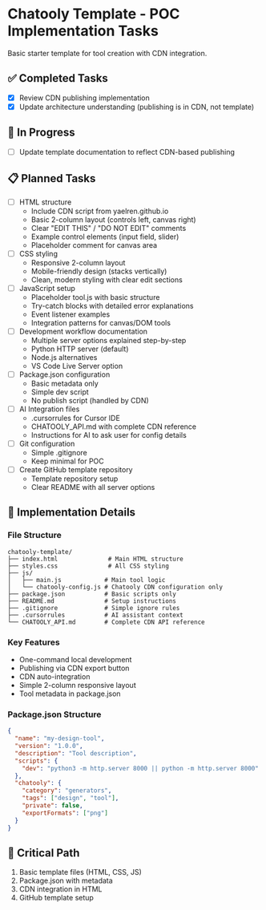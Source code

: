 # Chatooly Template - POC Implementation Tasks

Basic starter template for tool creation with CDN integration.

## ✅ Completed Tasks

- [x] Review CDN publishing implementation
- [x] Update architecture understanding (publishing is in CDN, not template)

## 🚧 In Progress

- [ ] Update template documentation to reflect CDN-based publishing

## 📋 Planned Tasks

- [ ] HTML structure
  - Include CDN script from yaelren.github.io
  - Basic 2-column layout (controls left, canvas right)
  - Clear "EDIT THIS" / "DO NOT EDIT" comments
  - Example control elements (input field, slider)
  - Placeholder comment for canvas area
- [ ] CSS styling
  - Responsive 2-column layout
  - Mobile-friendly design (stacks vertically)
  - Clean, modern styling with clear edit sections
- [ ] JavaScript setup
  - Placeholder tool.js with basic structure
  - Try-catch blocks with detailed error explanations
  - Event listener examples
  - Integration patterns for canvas/DOM tools
- [ ] Development workflow documentation
  - Multiple server options explained step-by-step
  - Python HTTP server (default)
  - Node.js alternatives
  - VS Code Live Server option
- [ ] Package.json configuration
  - Basic metadata only
  - Simple dev script
  - No publish script (handled by CDN)
- [ ] AI Integration files
  - .cursorrules for Cursor IDE
  - CHATOOLY_API.md with complete CDN reference
  - Instructions for AI to ask user for config details
- [ ] Git configuration
  - Simple .gitignore
  - Keep minimal for POC
- [ ] Create GitHub template repository
  - Template repository setup
  - Clear README with all server options

## 📁 Implementation Details

### File Structure
```
chatooly-template/
├── index.html              # Main HTML structure  
├── styles.css              # All CSS styling
├── js/
│   ├── main.js            # Main tool logic
│   └── chatooly-config.js # Chatooly CDN configuration only
├── package.json           # Basic scripts only
├── README.md              # Setup instructions
├── .gitignore             # Simple ignore rules
├── .cursorrules           # AI assistant context
└── CHATOOLY_API.md        # Complete CDN API reference
```

### Key Features
- One-command local development
- Publishing via CDN export button
- CDN auto-integration
- Simple 2-column responsive layout
- Tool metadata in package.json

### Package.json Structure
```json
{
  "name": "my-design-tool",
  "version": "1.0.0",
  "description": "Tool description",
  "scripts": {
    "dev": "python3 -m http.server 8000 || python -m http.server 8000"
  },
  "chatooly": {
    "category": "generators",
    "tags": ["design", "tool"],
    "private": false,
    "exportFormats": ["png"]
  }
}
```

## 🔴 Critical Path
1. Basic template files (HTML, CSS, JS)
2. Package.json with metadata
3. CDN integration in HTML
4. GitHub template setup